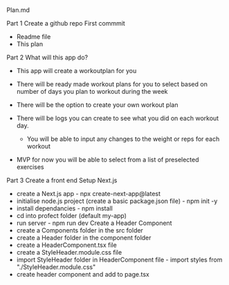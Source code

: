 Plan.md

Part 1
Create a github repo
First commmit
  - Readme file
  - This plan

Part 2 
What will this app do?
  - This app will create a workoutplan for you
  - There will be ready made workout plans for you to select based on number of days you plan to workout during the week
  - There will be the option to create your own workout plan
  - There will be logs you can create to see what you did on each workout day. 
      - You will be able to input any changes to the weight or reps for each workout
  
  - MVP for now you will be able to select from a list of preselected exercises

Part 3
Create a front end
  Setup Next.js
  - create a Next.js app - npx create-next-app@latest
  - initialise node.js project (create a basic package.json file) - npm init -y
  - install dependancies - npm install
  - cd into profect folder (default my-app)
  - run server - npm run dev
Create a Header Component
  - create a Components folder in the src folder
  - create a Header folder in the component folder
  - create a HeaderComponent.tsx file
  - create a StyleHeader.module.css file
  - import StyleHeader folder in HeaderComponent file - import styles from "./StyleHeader.module.css"
  - create header component and add to page.tsx


